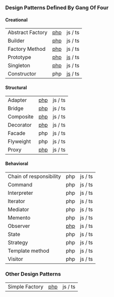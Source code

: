 ### Design Patterns Defined By Gang Of Four

#### Creational
|                 |                              |     |
|-----------------|:----------------------------:| ---:|
|Abstract Factory |[php](php/AbstractFactory.php)|js / ts |
|Builder          |[php](php/Builder.php)        |js / ts |
|Factory Method   |[php](php/FactoryMethod.php)                      |js / ts |
|Prototype        |[php](php/Prototype.php)      |[js](js/Prototype.js) / ts |
|Singleton        |[php](php/Singleton.php)                         |js / ts |
|Constructor      |php                           |[js](js/Constructor.js) / ts |

#### Structural
|   |       |     |
|---|:-----:| ---:|
Adapter |[php](php/Adapter.php) |js / ts 
Bridge |[php](php/Bridge.php) |js / ts 
Composite |[php](php/Composite.php) |js / ts 
Decorator |[php](php/Decorator.php) |js / ts 
Facade |php |js / ts 
Flyweight |php |js / ts 
Proxy |[php](php/Proxy.php) |js / ts 

#### Behavioral
|   |       |     |
|---|:-----:| ---:|
Chain of responsibility |php |js / ts 
Command |php |js / ts 
Interpreter |php |js / ts 
Iterator |php |js / ts 
Mediator  |php |js / ts 
Memento |php |js / ts 
Observer |[php](php/Observer.php) |js / ts 
State  |php |js / ts 
Strategy  |php |js / ts 
Template method  |php |js / ts 
Visitor  |php |js / ts 

### Other Design Patterns
|                 |                              |     |
|-----------------|:----------------------------:| ---:|
Simple Factory |[php](php/SimpleFactory.php)        |js / ts |
